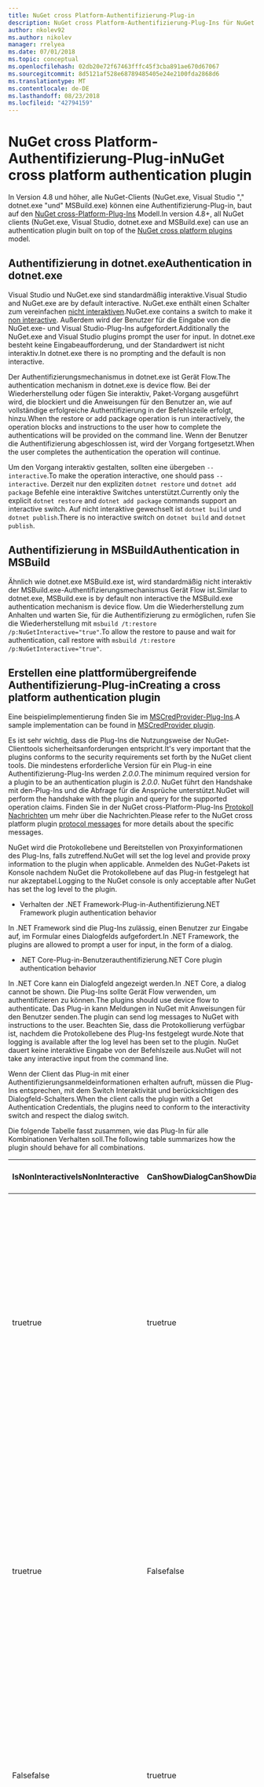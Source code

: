 ```yaml
---
title: NuGet cross Platform-Authentifizierung-Plug-in
description: NuGet cross Platform-Authentifizierung-Plug-Ins für NuGet.exe "," dotnet.exe "," msbuild.exe "und" Visual Studio
author: nkolev92
ms.author: nikolev
manager: rrelyea
ms.date: 07/01/2018
ms.topic: conceptual
ms.openlocfilehash: 02db20e72f67463fffc45f3cba891ae670d67067
ms.sourcegitcommit: 8d5121af528e68789485405e24e2100fda2868d6
ms.translationtype: MT
ms.contentlocale: de-DE
ms.lasthandoff: 08/23/2018
ms.locfileid: "42794159"
---
```

# <a name="nuget-cross-platform-authentication-plugin"></a><span data-ttu-id="ff7f9-103">NuGet cross Platform-Authentifizierung-Plug-in</span><span class="sxs-lookup"><span data-stu-id="ff7f9-103">NuGet cross platform authentication plugin</span></span>

<span data-ttu-id="ff7f9-104">In Version 4.8 und höher, alle NuGet-Clients (NuGet.exe, Visual Studio "," dotnet.exe "und" MSBuild.exe) können eine Authentifizierung-Plug-in, baut auf den [NuGet cross-Platform-Plug-Ins](NuGet-Cross-Platform-Plugins.md) Modell.</span><span class="sxs-lookup"><span data-stu-id="ff7f9-104">In version 4.8+, all NuGet clients (NuGet.exe, Visual Studio, dotnet.exe and MSBuild.exe) can use an authentication plugin built on top of the [NuGet cross platform plugins](NuGet-Cross-Platform-Plugins.md) model.</span></span>

## <a name="authentication-in-dotnetexe"></a><span data-ttu-id="ff7f9-105">Authentifizierung in dotnet.exe</span><span class="sxs-lookup"><span data-stu-id="ff7f9-105">Authentication in dotnet.exe</span></span>

<span data-ttu-id="ff7f9-106">Visual Studio und NuGet.exe sind standardmäßig interaktive.</span><span class="sxs-lookup"><span data-stu-id="ff7f9-106">Visual Studio and NuGet.exe are by default interactive.</span></span> <span data-ttu-id="ff7f9-107">NuGet.exe enthält einen Schalter zum vereinfachen [nicht interaktiven](../../tools/nuget-exe-CLI-Reference.md).</span><span class="sxs-lookup"><span data-stu-id="ff7f9-107">NuGet.exe contains a switch to make it [non interactive](../../tools/nuget-exe-CLI-Reference.md).</span></span>
<span data-ttu-id="ff7f9-108">Außerdem wird der Benutzer für die Eingabe von die NuGet.exe- und Visual Studio-Plug-Ins aufgefordert.</span><span class="sxs-lookup"><span data-stu-id="ff7f9-108">Additionally the NuGet.exe and Visual Studio plugins prompt the user for input.</span></span>
<span data-ttu-id="ff7f9-109">In dotnet.exe besteht keine Eingabeaufforderung, und der Standardwert ist nicht interaktiv.</span><span class="sxs-lookup"><span data-stu-id="ff7f9-109">In dotnet.exe there is no prompting and the default is non interactive.</span></span>

<span data-ttu-id="ff7f9-110">Der Authentifizierungsmechanismus in dotnet.exe ist Gerät Flow.</span><span class="sxs-lookup"><span data-stu-id="ff7f9-110">The authentication mechanism in dotnet.exe is device flow.</span></span> <span data-ttu-id="ff7f9-111">Bei der Wiederherstellung oder fügen Sie interaktiv, Paket-Vorgang ausgeführt wird, die blockiert und die Anweisungen für den Benutzer an, wie auf vollständige erfolgreiche Authentifizierung in der Befehlszeile erfolgt, hinzu.</span><span class="sxs-lookup"><span data-stu-id="ff7f9-111">When the restore or add package operation is run interactively, the operation blocks and instructions to the user how to complete the authentications will be provided on the command line.</span></span>
<span data-ttu-id="ff7f9-112">Wenn der Benutzer die Authentifizierung abgeschlossen ist, wird der Vorgang fortgesetzt.</span><span class="sxs-lookup"><span data-stu-id="ff7f9-112">When the user completes the authentication the operation will continue.</span></span>

<span data-ttu-id="ff7f9-113">Um den Vorgang interaktiv gestalten, sollten eine übergeben `--interactive`.</span><span class="sxs-lookup"><span data-stu-id="ff7f9-113">To make the operation interactive, one should pass `--interactive`.</span></span>
<span data-ttu-id="ff7f9-114">Derzeit nur den expliziten `dotnet restore` und `dotnet add package` Befehle eine interaktive Switches unterstützt.</span><span class="sxs-lookup"><span data-stu-id="ff7f9-114">Currently only the explicit `dotnet restore` and `dotnet add package` commands support an interactive switch.</span></span>
<span data-ttu-id="ff7f9-115">Auf nicht interaktive gewechselt ist `dotnet build` und `dotnet publish`.</span><span class="sxs-lookup"><span data-stu-id="ff7f9-115">There is no interactive switch on `dotnet build` and `dotnet publish`.</span></span>

## <a name="authentication-in-msbuild"></a><span data-ttu-id="ff7f9-116">Authentifizierung in MSBuild</span><span class="sxs-lookup"><span data-stu-id="ff7f9-116">Authentication in MSBuild</span></span>

<span data-ttu-id="ff7f9-117">Ähnlich wie dotnet.exe MSBuild.exe ist, wird standardmäßig nicht interaktiv der MSBuild.exe-Authentifizierungsmechanismus Gerät Flow ist.</span><span class="sxs-lookup"><span data-stu-id="ff7f9-117">Similar to dotnet.exe, MSBuild.exe is by default non interactive the MSBuild.exe authentication mechanism is device flow.</span></span>
<span data-ttu-id="ff7f9-118">Um die Wiederherstellung zum Anhalten und warten Sie, für die Authentifizierung zu ermöglichen, rufen Sie die Wiederherstellung mit `msbuild /t:restore /p:NuGetInteractive="true"`.</span><span class="sxs-lookup"><span data-stu-id="ff7f9-118">To allow the restore to pause and wait for authentication, call restore with `msbuild /t:restore /p:NuGetInteractive="true"`.</span></span>

## <a name="creating-a-cross-platform-authentication-plugin"></a><span data-ttu-id="ff7f9-119">Erstellen eine plattformübergreifende Authentifizierung-Plug-in</span><span class="sxs-lookup"><span data-stu-id="ff7f9-119">Creating a cross platform authentication plugin</span></span>

<span data-ttu-id="ff7f9-120">Eine beispielimplementierung finden Sie im [MSCredProvider-Plug-Ins](https://github.com/Microsoft/mscredprovider).</span><span class="sxs-lookup"><span data-stu-id="ff7f9-120">A sample implementation can be found in [MSCredProvider plugin](https://github.com/Microsoft/mscredprovider).</span></span>

<span data-ttu-id="ff7f9-121">Es ist sehr wichtig, dass die Plug-Ins die Nutzungsweise der NuGet-Clienttools sicherheitsanforderungen entspricht.</span><span class="sxs-lookup"><span data-stu-id="ff7f9-121">It's very important that the plugins conforms to the security requirements set forth by the NuGet client tools.</span></span>
<span data-ttu-id="ff7f9-122">Die mindestens erforderliche Version für ein Plug-in eine Authentifizierung-Plug-Ins werden *2.0.0*.</span><span class="sxs-lookup"><span data-stu-id="ff7f9-122">The minimum required version for a plugin to be an authentication plugin is *2.0.0*.</span></span>
<span data-ttu-id="ff7f9-123">NuGet führt den Handshake mit den-Plug-Ins und die Abfrage für die Ansprüche unterstützt.</span><span class="sxs-lookup"><span data-stu-id="ff7f9-123">NuGet will perform the handshake with the plugin and query for the supported operation claims.</span></span>
<span data-ttu-id="ff7f9-124">Finden Sie in der NuGet cross-Platform-Plug-Ins [Protokoll Nachrichten](NuGet-Cross-Platform-Plugins.md#protocol-messages-index) um mehr über die Nachrichten.</span><span class="sxs-lookup"><span data-stu-id="ff7f9-124">Please refer to the NuGet cross platform plugin [protocol messages](NuGet-Cross-Platform-Plugins.md#protocol-messages-index) for more details about the specific messages.</span></span>

<span data-ttu-id="ff7f9-125">NuGet wird die Protokollebene und Bereitstellen von Proxyinformationen des Plug-Ins, falls zutreffend.</span><span class="sxs-lookup"><span data-stu-id="ff7f9-125">NuGet will set the log level and provide proxy information to the plugin when applicable.</span></span>
<span data-ttu-id="ff7f9-126">Anmelden des NuGet-Pakets ist Konsole nachdem NuGet die Protokollebene auf das Plug-in festgelegt hat nur akzeptabel.</span><span class="sxs-lookup"><span data-stu-id="ff7f9-126">Logging to the NuGet console is only acceptable after NuGet has set the log level to the plugin.</span></span>

- <span data-ttu-id="ff7f9-127">Verhalten der .NET Framework-Plug-in-Authentifizierung</span><span class="sxs-lookup"><span data-stu-id="ff7f9-127">.NET Framework plugin authentication behavior</span></span>

<span data-ttu-id="ff7f9-128">In .NET Framework sind die Plug-Ins zulässig, einen Benutzer zur Eingabe auf, im Formular eines Dialogfelds aufgefordert.</span><span class="sxs-lookup"><span data-stu-id="ff7f9-128">In .NET Framework, the plugins are allowed to prompt a user for input, in the form of a dialog.</span></span>

- <span data-ttu-id="ff7f9-129">.NET Core-Plug-in-Benutzerauthentifizierung</span><span class="sxs-lookup"><span data-stu-id="ff7f9-129">.NET Core plugin authentication behavior</span></span>

<span data-ttu-id="ff7f9-130">In .NET Core kann ein Dialogfeld angezeigt werden.</span><span class="sxs-lookup"><span data-stu-id="ff7f9-130">In .NET Core, a dialog cannot be shown.</span></span> <span data-ttu-id="ff7f9-131">Die Plug-Ins sollte Gerät Flow verwenden, um authentifizieren zu können.</span><span class="sxs-lookup"><span data-stu-id="ff7f9-131">The plugins should use device flow to authenticate.</span></span>
<span data-ttu-id="ff7f9-132">Das Plug-in kann Meldungen in NuGet mit Anweisungen für den Benutzer senden.</span><span class="sxs-lookup"><span data-stu-id="ff7f9-132">The plugin can send log messages to NuGet with instructions to the user.</span></span>
<span data-ttu-id="ff7f9-133">Beachten Sie, dass die Protokollierung verfügbar ist, nachdem die Protokollebene des Plug-Ins festgelegt wurde.</span><span class="sxs-lookup"><span data-stu-id="ff7f9-133">Note that logging is available after the log level has been set to the plugin.</span></span>
<span data-ttu-id="ff7f9-134">NuGet dauert keine interaktive Eingabe von der Befehlszeile aus.</span><span class="sxs-lookup"><span data-stu-id="ff7f9-134">NuGet will not take any interactive input from the command line.</span></span>

<span data-ttu-id="ff7f9-135">Wenn der Client das Plug-in mit einer Authentifizierungsanmeldeinformationen erhalten aufruft, müssen die Plug-Ins entsprechen, mit dem Switch Interaktivität und berücksichtigen des Dialogfeld-Schalters.</span><span class="sxs-lookup"><span data-stu-id="ff7f9-135">When the client calls the plugin with a Get Authentication Credentials, the plugins need to conform to the interactivity switch and respect the dialog switch.</span></span> 

<span data-ttu-id="ff7f9-136">Die folgende Tabelle fasst zusammen, wie das Plug-In für alle Kombinationen Verhalten soll.</span><span class="sxs-lookup"><span data-stu-id="ff7f9-136">The following table summarizes how the plugin should behave for all combinations.</span></span>

| <span data-ttu-id="ff7f9-137">IsNonInteractive</span><span class="sxs-lookup"><span data-stu-id="ff7f9-137">IsNonInteractive</span></span> | <span data-ttu-id="ff7f9-138">CanShowDialog</span><span class="sxs-lookup"><span data-stu-id="ff7f9-138">CanShowDialog</span></span> | <span data-ttu-id="ff7f9-139">-Plug-in-Verhalten</span><span class="sxs-lookup"><span data-stu-id="ff7f9-139">Plugin behavior</span></span> |
| ---------------- | ------------- | --------------- |
| <span data-ttu-id="ff7f9-140">true</span><span class="sxs-lookup"><span data-stu-id="ff7f9-140">true</span></span> | <span data-ttu-id="ff7f9-141">true</span><span class="sxs-lookup"><span data-stu-id="ff7f9-141">true</span></span> | <span data-ttu-id="ff7f9-142">Der Schalter IsNonInteractive hat Vorrang vor der Dialogfeld-Schalter.</span><span class="sxs-lookup"><span data-stu-id="ff7f9-142">The IsNonInteractive switch takes precedence over the dialog switch.</span></span> <span data-ttu-id="ff7f9-143">Das Plug-in ist nicht zulässig, um ein Dialogfeld angezeigt.</span><span class="sxs-lookup"><span data-stu-id="ff7f9-143">The plugin is not allowed to pop a dialog.</span></span> <span data-ttu-id="ff7f9-144">Diese Kombination ist nur gültig für .NET Framework-Plug-Ins</span><span class="sxs-lookup"><span data-stu-id="ff7f9-144">This combination is only valid for .NET Framework plugins</span></span> |
| <span data-ttu-id="ff7f9-145">true</span><span class="sxs-lookup"><span data-stu-id="ff7f9-145">true</span></span> | <span data-ttu-id="ff7f9-146">False</span><span class="sxs-lookup"><span data-stu-id="ff7f9-146">false</span></span> | <span data-ttu-id="ff7f9-147">Der Schalter IsNonInteractive hat Vorrang vor der Dialogfeld-Schalter.</span><span class="sxs-lookup"><span data-stu-id="ff7f9-147">The IsNonInteractive switch takes precedence over the dialog switch.</span></span> <span data-ttu-id="ff7f9-148">Das Plug-in ist nicht zulässig, um zu blockieren.</span><span class="sxs-lookup"><span data-stu-id="ff7f9-148">The plugin is not allowed to block.</span></span> <span data-ttu-id="ff7f9-149">Diese Kombination ist nur gültig für .NET Core-Plug-Ins</span><span class="sxs-lookup"><span data-stu-id="ff7f9-149">This combination is only valid for .NET Core plugins</span></span> |
| <span data-ttu-id="ff7f9-150">False</span><span class="sxs-lookup"><span data-stu-id="ff7f9-150">false</span></span> | <span data-ttu-id="ff7f9-151">true</span><span class="sxs-lookup"><span data-stu-id="ff7f9-151">true</span></span> | <span data-ttu-id="ff7f9-152">Das Plug-in sollte es sich um ein Dialogfeld angezeigt.</span><span class="sxs-lookup"><span data-stu-id="ff7f9-152">The plugin should show a dialog.</span></span> <span data-ttu-id="ff7f9-153">Diese Kombination ist nur gültig für .NET Framework-Plug-Ins</span><span class="sxs-lookup"><span data-stu-id="ff7f9-153">This combination is only valid for .NET Framework plugins</span></span> |
| <span data-ttu-id="ff7f9-154">False</span><span class="sxs-lookup"><span data-stu-id="ff7f9-154">false</span></span> | <span data-ttu-id="ff7f9-155">False</span><span class="sxs-lookup"><span data-stu-id="ff7f9-155">false</span></span> | <span data-ttu-id="ff7f9-156">Das Plug-in kann/sollte kein Dialogfeld angezeigt.</span><span class="sxs-lookup"><span data-stu-id="ff7f9-156">The plugin should/can not show a dialog.</span></span> <span data-ttu-id="ff7f9-157">Das Plug-in sollten Geräte Flow authentifizieren, indem Sie die Protokollierung von einer Anweisung Nachricht über die Protokollierung verwenden.</span><span class="sxs-lookup"><span data-stu-id="ff7f9-157">The plugin should use device flow to authenticate by logging an instruction message via the logger.</span></span> <span data-ttu-id="ff7f9-158">Diese Kombination ist nur gültig für .NET Core-Plug-Ins</span><span class="sxs-lookup"><span data-stu-id="ff7f9-158">This combination is only valid for .NET Core plugins</span></span> |

<span data-ttu-id="ff7f9-159">Finden Sie in der folgenden Spezifikationen, vor dem Schreiben eines Plug-Ins.</span><span class="sxs-lookup"><span data-stu-id="ff7f9-159">Please refer to the following specs before writing a plugin.</span></span>

- [<span data-ttu-id="ff7f9-160">NuGet-Paket herunterladen-Plug-in</span><span class="sxs-lookup"><span data-stu-id="ff7f9-160">NuGet Package Download Plugin</span></span>](https://github.com/NuGet/Home/wiki/NuGet-Package-Download-Plugin)
- [<span data-ttu-id="ff7f9-161">NuGet cross-Plat-Authentifizierung-Plug-in</span><span class="sxs-lookup"><span data-stu-id="ff7f9-161">NuGet cross plat authentication plugin</span></span>](https://github.com/NuGet/Home/wiki/NuGet-cross-plat-authentication-plugin)
